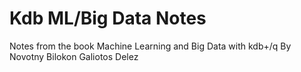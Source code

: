 # Kdb ML/Big Data Notes
 Notes from the book Machine Learning and Big Data with kdb+/q By Novotny Bilokon Galiotos Delez

